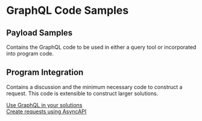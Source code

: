 # GraphQL Code Samples #  
## Payload Samples ##  
Contains the GraphQL code to be used in either a query tool or incorporated into program code.  
## Program Integration ##  
Contains a discussion and the minimum necessary code to construct a request.  This code is extensible to construct larger solutions.  

[Use GraphQL in your solutions](GraphQL_Requests.md)  
[Create requests using AsyncAPI](asyncapi/AsyncAPI_Requests.md)  

